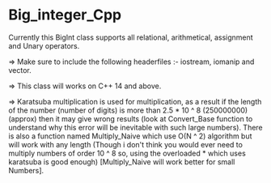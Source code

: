 # Big_integer_Cpp
Currently this BigInt class supports all relational, arithmetical, assignment and Unary operators.


=> Make sure to include the following headerfiles :- iostream, iomanip and vector.

=> This class will works on C++ 14 and above.

=> Karatsuba multiplication is used for multiplication, as a result if the length of the number (number of digits) is more than 2.5 * 10 ^ 8 (250000000) (approx) then it may give wrong results (look at Convert_Base function to understand why this error will be inevitable with such large numbers). There is also a function named Multiply_Naive which use O(N ^ 2) algorithm but will work with any length (Though i don't think you would ever need to multiply numbers of order 10 ^ 8 so, using the overloaded * which uses karatsuba is good enough) [Multiply_Naive will work better for small Numbers].
